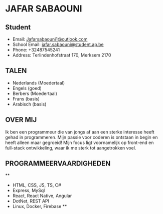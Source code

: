 # JAFAR SABAOUNI

## Student
- Email: Jafarsabaouni1@outlook.com
- School Email: jafar.sabaouni@student.ap.be
- Phone: +32487545241
- Address: Terlindenhofstraat 170, Merksem 2170

## TALEN
- Nederlands (Moedertaal)
- Engels (goed)
- Berbers (Moedertaal)
- Frans (basis)
- Arabisch (basis)

## OVER MIJ
Ik ben een programmeur die van jongs af aan een sterke interesse heeft gehad in programmeren. Mijn passie voor coderen is ontstaan in begin en heeft alleen maar gegroeid! Mijn focus ligt voornamelijk op front-end en full-stack ontwikkeling, waar ik me sterk tot aangetrokken voel.


## PROGRAMMEERVAARDIGHEDEN
**
- HTML, CSS, JS, TS, C#
- Express, MySql
- React, React Native, Angular
- DotNet, REST API
- Linux, Docker, Firebase
**
